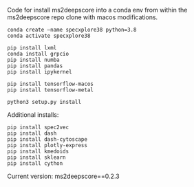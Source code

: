 Code for install ms2deepscore into a conda env from within the ms2deepscore repo clone with macos modifications.

```{bash}
conda create —name specxplore38 python=3.8
conda activate specxplore38

pip install lxml 
conda install grpcio
pip install numba
pip install pandas
pip install ipykernel

pip install tensorflow-macos
pip install tensorflow-metal

python3 setup.py install
```

Additional installs:
```{bash}
pip install spec2vec
pip install dash
pip install dash-cytoscape
pip install plotly-express
pip install kmedoids
pip install sklearn
pip install cython
```

Current version: ms2deepscore==0.2.3